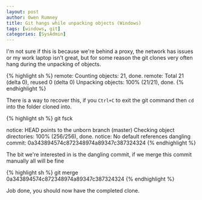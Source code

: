 ```yaml
---
layout: post
author: Owen Rumney
title: Git hangs while unpacking objects (Windows)
tags: [windows, git]
categories: [SysAdmin]
---
```


I'm not sure if this is because we're behind a proxy, the network has issues or my work laptop isn't great, but for some reason the git clones very often hang during the unpacking of objects.

{% highlight sh %}
remote: Counting objects: 21, done.
remote: Total 21 (delta 0), reused 0 (delta 0)
Unpacking objects: 100% (21/21), done.
{% endhighlight %}

There is a way to recover this, if you `Ctrl+C` to exit the git command then `cd` into the folder cloned into.

{% highlight sh %}
git fsck

notice: HEAD points to the unborn branch (master)
Checking object directories: 100% (256/256), done.
notice: No default references
dangling commit: 0a343894574c872348974a89347c387324324
{% endhighlight %}

The bit we're interested in is the dangling commit, if we merge this commit manually all will be fine

{% highlight sh %}
git merge 0a343894574c872348974a89347c387324324
{% endhighlight %}

Job done, you should now have the completed clone.
